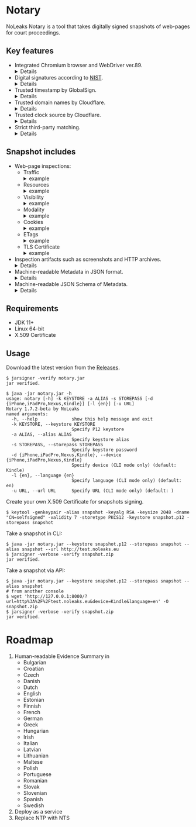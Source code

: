 # Notary
NoLeaks Notary is a tool that takes digitally signed snapshots of web-pages for court proceedings.

## Key features
- Integrated Chromium browser and WebDriver ver.89.
  <details>
  NoLeaks Notary employs standard Google's Chromium in fullscreen mode that simulates realistic browsing sessions.
  Each session observed by the proxy which records traffic between the browser and Internet.
  In contrast to Puppeteer, PuppeteerHar, ChromeHarCapturer and other tools that control the browser over high-level API, 
  NoLeaks Notary inspects all traffic, including "invisible" (favicons and requests to Google services), providing consistent digital evidence.
  </details>
- Digital signatures according to [NIST](https://csrc.nist.gov/Projects/Hash-Functions/NIST-Policy-on-Hash-Functions).
  <details>
  NoLeaks Notary signs all files included in the snapshot with SHA3-256 Secure Hash.
  Digital signatures can be independently verified by <a href="https://docs.oracle.com/en/java/javase/11/tools/jarsigner.html">Oracle's jarsigner</a> tool:
  <pre>
  $ jarsigner -verify snapshot.zip
  </pre>
  </details>
- Trusted timestamp by GlobalSign.
  <details>
  NoLeaks Notary protects integrity of the snapshot by using an independent Time Stamp Authority.
  The timestamp can be verified by <a href="https://docs.oracle.com/en/java/javase/11/tools/jarsigner.html">Oracle's jarsigner</a> tool:
  <pre>
  $ jarsigner -verify snapshot.zip
  </pre>
  </details>
- Trusted domain names by Cloudflare.
  <details>
  NoLeaks Notary performs encrypted Domain Name System resolution by using DNS-over-HTTPS protocol. 
  This protocol prevents manipulation of data or misconfiguration of the resolver on client side.
  </details>
- Trusted clock source by Cloudflare.
  <details>
  NoLeaks Notary performs timestamping by using Network Time Protocol that prevents 
  misconfiguration of clock on client side.
  </details>
- Strict third-party matching.
  <details>
  Distinction of the remote parties is a common problem for client-side traffic analysers.
  Nowadays webmasters widely use cloud infrastructure that may associate
  one domain name with many IP addresses, pointing each address to many geographically
  distributed processing facilities. There is no way to unambiguously identify respective 
  data controller behind HTTP request. NoLeaks Notary considers two requests belong to the same party if:
  <pre>
  - both domain names equal, or
  - a sub-domain points to the domain's TLS certificate, or
  - a sub-domain points to the domain's IP address.
  </pre>
  </details>

## Snapshot includes
- Web-page inspections:
  - Traffic
    <details><summary>example</summary>
    <pre>
    {
      "artifacts": [
        {
          "file": "TrafficInspection.First.har",
          "type": "application/json"
        },
        {
          "file": "TrafficInspection.Returning.har",
          "type": "application/json"
        },
        {
          "file": "TrafficInspection.Incognito.har",
          "type": "application/json"
        }
      ],
      "inspection": "TrafficInspection"
    }
    </pre>
    </details>
  - Resources
    <details><summary>example</summary>
    <pre>
    {
      "firstParty": [
        {
          "url": "http://test.noleaks.eu/favicon.ico",
          "ip": "51.15.79.110"
        },
        {
          "url": "http://test.noleaks.eu/",
          "ip": "51.15.79.110"
        },
        {
          "url": "http://tracker.noleaks.eu/last.php",
          "ip": "51.15.79.110"
        },
        {
          "url": "http://tracker.noleaks.eu/redirect.php",
          "ip": "51.15.79.110"
        },
        {
          "url": "http://tracker.noleaks.eu/etag.php",
          "ip": "51.15.79.110"
        },
        {
          "url": "http://test.noleaks.eu/bootstrap.min.css",
          "ip": "51.15.79.110"
        },
        {
          "url": "http://tracker.noleaks.eu/redirect.php?id=04488d0a4a73c69168ecd4efd0123723",
          "ip": "51.15.79.110"
        },
        {
          "url": "http://tracker.noleaks.eu/cookie.php",
          "ip": "51.15.79.110"
        }
      ],
      "thirdParty": [
        {
          "url": "https://lh4.googleusercontent.com/proxy/kFIJNnm2DMbS3B5LXaIdm2JKI6twGWwmzQbcJCfqTfuaH_ULD50v1Z3BGPEF32xTPRvgGLx492zcy_kcatCde2wmz-9ZYFqifbJRMl2DzyE=w170-h85-p-k-no-nd-mv",
          "ip": "172.217.168.33"
        },
        {
          "url": "https://www.google.com/async/ddljson?async=ntp:2",
          "ip": "172.217.168.36"
        },
        {
          "url": "https://lh6.googleusercontent.com/proxy/fUx750lchxFJb3f37v_-4iJPzcTKtJbd5LDRO7S9Xy7nkPzh7HFU61tN36j4Diaa9Yk3K7kWshRwmqcrulnhbeJrRpIn79PjHN-N=w170-h85-p-k-no-nd-mv",
          "ip": "172.217.168.33"
        },
        {
          "url": "https://lh6.googleusercontent.com/proxy/KyyCsF6dIQ783r3Znmvdo76QY2RgzcR5t4rnA5kKjsmrlpsb_pWGndQkyuAI4mv68X_9ZX2Edd-0FP4iQZRFm8UAW3oDX8Coqk3C85UNAX3H4Eh_5wGyDB0SY6HOQjOXVQ=w170-h85-p-k-no-nd-mv",
          "ip": "172.217.168.33"
        },
        {
          "url": "https://accounts.google.com/ListAccounts?gpsia=1&source=ChromiumBrowser&json=standard",
          "ip": "172.217.168.45"
        },
        {
          "url": "https://lh6.googleusercontent.com/proxy/4IP40Q18w6aDF4oS4WRnUj0MlCCKPK-vLHqSd4r-RfS6JxgblG5WJuRYpkJkoTzLMS0qv3Sxhf9wdaKkn3vHnyy6oe7Ah5y0=w170-h85-p-k-no-nd-mv",
          "ip": "172.217.168.33"
        },
        {
          "url": "https://www.google.com/async/newtab_promos",
          "ip": "172.217.168.36"
        },
        {
          "url": "https://www.google.com/async/newtab_ogb?hl=en-US&async=fixed:0",
          "ip": "172.217.168.36"
        },
        {
          "url": "https://www.google.com/async/newtab_shopping_tasks?hl=en-US",
          "ip": "172.217.168.36"
        },
        {
          "url": "https://lh5.googleusercontent.com/proxy/xvtq6_782kBajCBr0GISHpujOb51XLKUeEOJ2lLPKh12-xNBTCtsoHT14NQcaH9l4JhatcXEMBkqgUeCWhb3XhdLnD1BiNzQ_LVydwg=w170-h85-p-k-no-nd-mv",
          "ip": "172.217.168.33"
        },
        {
          "url": "https://lh3.googleusercontent.com/proxy/d_4gDNBtm9Ddv8zqqm0MVY93_j-_e5M-bGgH-bSAfIR65FYGacJTemvNp9fDT0eiIbi3bzrf7HMMsupe2QIIfm5H7BMHY3AI5rkYUpx-lQ=w170-h85-p-k-no-nd-mv",
          "ip": "172.217.168.33"
        }
      ],
      "inspection": "ResourcesInspection"
    }
    </pre>
    </details>
  - Visibility
    <details><summary>example</summary>
    <pre>
    {
      "artifacts": [
        {
          "file": "VisibilityInspection.First.png",
          "type": "image/png"
        }
      ],
      "inspection": "VisibilityInspection"
    }
    </pre>
    </details>
  - Modality
    <details><summary>example</summary>
    <pre>
    {
      "artifacts": [
        {
          "file": "ModalityInspection.First.png",
          "type": "image/png",
          "scrollable": true
        }
      ],
      "inspection": "ModalityInspection"
    }
    </pre>
    </details>
  - Cookies
    <details><summary>example</summary>
    <pre>
    {
      "firstParty": [
        {
          "name": "id",
          "value": "12cc65518a2e4407850524313073d095",
          "domain": "tracker.noleaks.eu",
          "expiryDate": "2021-03-27T17:33:19.000+0000",
          "persistent": true
        }
      ],
      "thirdParty": [
        {
          "name": "NID",
          "value": "212=SahyPZvqTJgP1xsKeWHZeXYjda00eLcnZ9C6Hr_KXNPxc2TvikzkdqBTBXFFhPevMYvxXFx8PE_-orYF7KUkvCwtWbff1wwoKjaOifsTgx4_nnbrRHqU6i3pHr38y1BOR1byQ2iqQq0US1-o4NlYSLnirb0AWXnVWIBd1J5gLZA",
          "domain": "google.com",
          "expiryDate": "2021-09-26T17:29:19.000+0000",
          "persistent": true
        }
      ],
      "inspection": "CookieInspection"
    }
    </pre>
    </details>
  - ETags
    <details><summary>example</summary>
    <pre>
    {
      "firstParty": [
        {
          "resource": "http://test.noleaks.eu/",
          "value": "\"5f2d7121-129e\"",
          "contentHash": "d408ffc7b78ffa38979e5f49dd9959829ad7fa82"
        },
        {
          "resource": "http://tracker.noleaks.eu/etag.php",
          "value": "\"81cd800152b9f116be80662854c8f317\"",
          "contentHash": "356a192b7913b04c54574d18c28d46e6395428ab"
        },
        {
          "resource": "http://test.noleaks.eu/bootstrap.min.css",
          "value": "\"5f2d7124-2565e\"",
          "contentHash": "3ae9bb0e7929489abd23736ae892939c8fe98645"
        },
        {
          "resource": "http://tracker.noleaks.eu/etag.php",
          "value": "\"81cd800152b9f116be80662854c8f317\"",
          "contentHash": "da4b9237bacccdf19c0760cab7aec4a8359010b0"
        },
        {
          "resource": "http://tracker.noleaks.eu/etag.php",
          "value": "\"e38bc4b87928928f35c33b6f597632e6\"",
          "contentHash": "356a192b7913b04c54574d18c28d46e6395428ab"
        }
      ],
      "thirdParty": [
        {
          "resource": "https://update.googleapis.com/service/update2/json?cup2key=10:2543876387&cup2hreq=fb9d37372d7660ee67cd796ec151dc5237cc3454bbc4e6dc9e6e559ddd722457",
          "value": "W/\"304502204b49e5631e118b0265ec76f70b97da96ec31365e8da806238a44c120baee2583022100c519db08f6749ee565a626a527d9cd036ace148abfeea69a49a019a8398c094e:fb9d37372d7660ee67cd796ec151dc5237cc3454bbc4e6dc9e6e559ddd722457\"",
          "contentHash": "ea08fb9072349eec8ee8d4f88440a67b5abc32f0"
        },
        {
          "resource": "http://edgedl.gvt1.com/edgedl/chromewebstore/L2Nocm9tZV9leHRlbnNpb24vYmxvYnMvYjFkQUFWdmlaXy12MHFUTGhWQUViMUVlUQ/0.57.44.2492_hnimpnehoodheedghdeeijklkeaacbdc.crx",
          "value": "\"2e2fe7\"",
          "contentHash": "86b1b058e1e7d2f1f35e830db446b59e15670e5e"
        }
      ],
      "inspection": "EtagInspection"
    }
    </pre>
    </details>
  - TLS Certificate
    <details><summary>example</summary>
    <pre>
    {
      "valid": false,
      "path": [],
      "inspection": "TlsCertificateInspection"
    }
    </pre>
    </details>
- Inspection artifacts such as screenshots and HTTP archives.
  <details>
  HTTP Archive format (HAR) contains detailed information about each HTTP transaction. Recorded HAR files can be
  independently verified by <a href="https://toolbox.googleapps.com/apps/har_analyzer/">Google's HAR Analyzer</a> tool.
  </details>
- Machine-readable Metadata in JSON format.
  <details>
  Metadata refers to electronic information about other electronic data, which may reveal the identification, 
  origin or history of the digital evidence, as well as relevant dates and times. NoLeaks Notary gathers effective 
  Chrome options, properties of the simulated device and system properties, including OS, network configuration and 
  execution environment.
  </details>
- Machine-readable JSON Schema of Metadata.
  <details>
  NoLeaks Notary annotates gathered Metadata according to
  <a href="https://json-schema.org">JSON Schema standard</a> that helps document data for further analysis 
  and ensures its quality.
  </details>

## Requirements
- JDK 11+
- Linux 64-bit
- X.509 Certificate

## Usage
Download the latest version from the [Releases](https://github.com/noleakseu/notary/releases/).
```
$ jarsigner -verify notary.jar
jar verified.

$ java -jar notary.jar -h
usage: notary [-h] -k KEYSTORE -a ALIAS -s STOREPASS [-d {iPhone,iPadPro,Nexus,Kindle}] [-l {en}] [-u URL]
Notary 1.7.2-beta by NoLeaks
named arguments:
  -h, --help             show this help message and exit
  -k KEYSTORE, --keystore KEYSTORE
                         Specify P12 keystore
  -a ALIAS, --alias ALIAS
                         Specify keystore alias
  -s STOREPASS, --storepass STOREPASS
                         Specify keystore password
  -d {iPhone,iPadPro,Nexus,Kindle}, --device {iPhone,iPadPro,Nexus,Kindle}
                         Specify device (CLI mode only) (default: Kindle)
  -l {en}, --language {en}
                         Specify language (CLI mode only) (default: en)
  -u URL, --url URL      Specify URL (CLI mode only) (default: )
```
Create your own X.509 Certificate for snapshots signing.
```
$ keytool -genkeypair -alias snapshot -keyalg RSA -keysize 2048 -dname "CN=selfsigned" -validity 7 -storetype PKCS12 -keystore snapshot.p12 -storepass snapshot
```
Take a snapshot in CLI:
```
$ java -jar notary.jar --keystore snapshot.p12 --storepass snapshot --alias snapshot --url http://test.noleaks.eu
$ jarsigner -verbose -verify snapshot.zip
jar verified.
```
Take a snapshot via API:
```
$ java -jar notary.jar --keystore snapshot.p12 --storepass snapshot --alias snapshot
# from another console
$ wget 'http://127.0.0.1:8000/?url=http%3A%2F%2Ftest.noleaks.eu&device=Kindle&language=en' -O snapshot.zip
$ jarsigner -verbose -verify snapshot.zip
jar verified.
```

# Roadmap
1. Human-readable Evidence Summary in
    - Bulgarian
    - Croatian
    - Czech
    - Danish
    - Dutch
    - English
    - Estonian
    - Finnish
    - French
    - German
    - Greek
    - Hungarian
    - Irish
    - Italian
    - Latvian
    - Lithuanian
    - Maltese
    - Polish
    - Portuguese
    - Romanian
    - Slovak
    - Slovenian
    - Spanish
    - Swedish
2. Deploy as a service
3. Replace NTP with NTS
